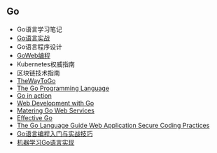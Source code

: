 ##  Go

- Go语言学习笔记
- [Go语言实战](Go语言实战/README.md) 
- Go语言程序设计
- [GoWeb编程](GoWeb编程/README.md)
- Kubernetes权威指南
- 区块链技术指南
- [TheWayToGo](TheWayToGo/README.md)
- [The Go Programming Language](TheGoProgrammingLanguage/README.md)
- [Go in action](GoInAction/README.md)
- [Web Development with Go](WebDevelopmentWithGo/README.md)
- [Matering Go Web Services](MateringGoWebServices/README.md)
- [Effective Go](EffectiveGo/README.md)
- [The Go Language Guide Web Application Secure Coding Practices](Go/TheGoLanguageGuideWebApplicationSecureCodingPractices/README.md)
- [Go语言编程入门与实战技巧](Go语言编程入门与实战技巧/README.md)
- [机器学习Go语言实现](机器学习Go语言实现/README.md)